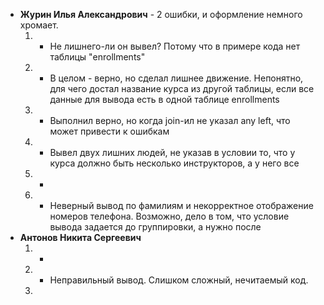 - **Журин Илья Александрович** - 2 ошибки, и оформление немного хромает.
	1. + Не лишнего-ли он вывел?  Потому что в примере кода нет таблицы "enrollments"
	2. + В целом - верно, но сделал лишнее движение. Непонятно, для чего достал название курса из другой таблицы, если все данные для вывода есть в одной таблице enrollments
	3. + Выполнил верно, но когда join-ил не указал any left, что может привести к ошибкам
	4. - Вывел двух лишних людей, не указав в условии то, что у курса должно быть несколько инструкторов, а у него все
	5. + 
	6. - Неверный вывод по фамилиям и некорректное отображение номеров телефона. Возможно, дело в том, что условие вывода задается до группировки, а нужно после
- **Антонов Никита Сергеевич**
	1. +
	2. - Неправильный вывод. Слишком сложный, нечитаемый код.
	3. 